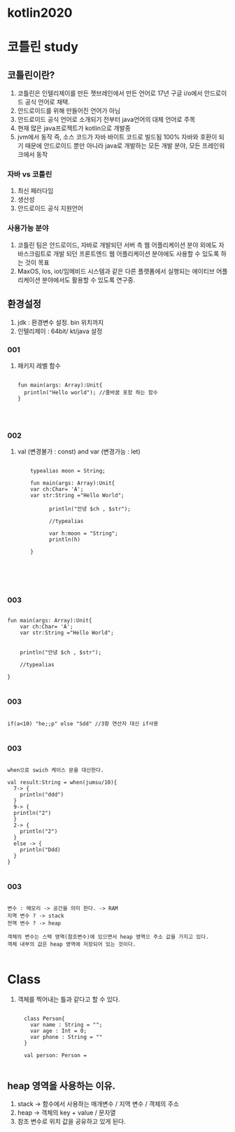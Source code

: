 # kotlin2020

# 코틀린 study

## 코틀린이란?

1. 코틀린은 인텔리제이를 만든 젯브레인에서 만든 언어로 17년 구글 i/o에서 안드로이드 공식 언어로 채택.
2. 안드로이드를 위해 만들어진 언어가 아님
3. 안드로이드 공식 언어로 소개되기 전부터 java언어의 대체 언어로 주목
4. 현재 많은 java프로젝트가 kotlin으로 개발중
5. jvm에서 동작 즉, 소스 코드가 자바 바이트 코드로 빌드됨
   100% 자바와 호환이 되기 때문에 안드로이드 뿐만 아니라 java로 개발하는 모든 개발 분야, 모든 프레인워크에서 동작

### 자바 vs 코틀린

1. 최신 페러다임
2. 생산성
3. 안드로이드 공식 지원언어

### 사용가능 분야

1. 코틀린 팀은 안드로이드, 자바로 개발되던 서버 측 웹 어플리케이션 분야 외에도 자바스크림트로 개발 되던 프론트엔드 웹 어플리케이션 분야에도 사용할 수 있도록 하는 것이 목표
2. MaxOS, Ios, iot/임메비드 시스템과 같은 다른 플랫폼에서 실행되는 에이티브 어플리케이션 분야에서도 활용할 수 있도록 연구중.

## 환경설정

1. jdk : 환경변수 설정. bin 위치까지
2. 인텔리제이 : 64bit/ kt/java 설정

### 001

1. 패키지 레벨 함수

   <pre>
   <code>
   fun main(args: Array<String>):Unit{
     println("Hello world"); //줄바꿈 포함 하는 함수
   }
   
   
   </code>
   </pre>

### 002

1. val (변경불가 : const) and var (변경가능 : let)

   <pre>
   <code>
       typealias moon = String;
   
       fun main(args: Array<String>):Unit{
       var ch:Char= 'A';
       var str:String ="Hello World";
   
             println("안녕 $ch , $str");
   
             //typealias
   
             var h:moon = "String";
             println(h)
   
       }

</code>
</pre>

### 003

<pre>
<code>
fun main(args: Array<String>):Unit{
    var ch:Char= 'A';
    var str:String ="Hello World";


    println("안녕 $ch , $str");

    //typealias

}
</code>
</pre>

### 003

<pre>
<code>
if(a<10) "he;;p" else "Sdd" //3항 연산자 대신 if사용
</code>
</pre>

### 003

<pre>
<code>
when으로 swich 케이스 문을 대신한다.

val result:String = when(jumsu/10){
  7-> {
    println("ddd")
  }
  9-> {
  println("2")
  }
  2-> {
    println("2")
  }
  else -> {
    println("Ddd)
  }
}
</code>
</pre>

### 003

<pre>
<code>
변수 : 메모리 -> 공간을 의미 한다. -> RAM
지역 변수 ? -> stack
전역 변수 ? -> heap

객체의 변수는 스택 영역(참조변수)에 있으면서 heap 영역으 주소 값을 가지고 있다.
객체 내부의 값은 heap 영역에 저장되어 있는 것이다.
</code>
</pre>

# Class

1. 객체를 찍어내는 틀과 같다고 할 수 있다.

   <pre>
   <code>
     class Person{
       var name : String = "";
       var age : Int = 0;
       var phone : String = ""
     }
   
     val person: Person =
   </code>
   </pre>

## heap 영역을 사용하는 이유.

1. stack -> 함수에서 사용하는 매개변수 / 지역 변수 / 객체의 주소
2. heap -> 객체의 key + value / 문자열                                                                                                                                                                                                                                                                                                                                                                                                                                                                                                                                              
3. 참조 변수로 위치 값을 공유하고 있게 된다.
